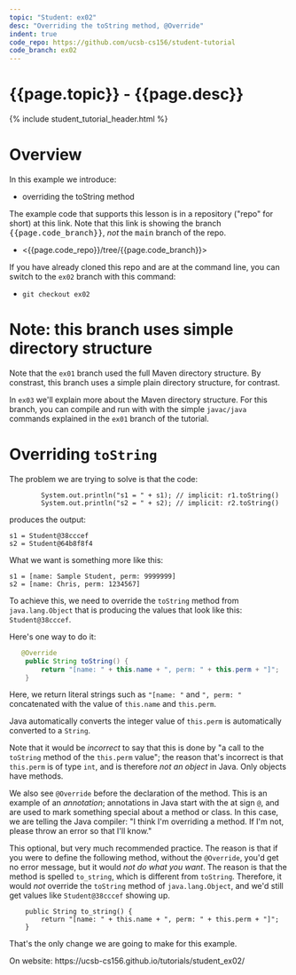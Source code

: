 ```yaml
---
topic: "Student: ex02"
desc: "Overriding the toString method, @Override"
indent: true
code_repo: https://github.com/ucsb-cs156/student-tutorial
code_branch: ex02
---
```


# {{page.topic}} - {{page.desc}}

{% include student_tutorial_header.html %}

# Overview

In this example we introduce:

* overriding the toString method

The example code that supports this lesson is in a repository ("repo" for short) at this link.  Note that this link is showing the branch <tt>{{page.code_branch}}</tt>, *not* the <tt>main</tt> branch of the repo.

* <{{page.code_repo}}/tree/{{page.code_branch}}>

If you have already cloned this repo and are at the command line, you can switch to the `ex02` branch with this command:

* `git checkout ex02`

# Note: this branch uses simple directory structure

Note that the `ex01` branch used the full Maven directory structure.  By constrast, this branch uses a simple plain directory structure, for contrast.

In `ex03` we'll explain more about the Maven directory structure.  For this branch, you can compile and run with with the simple `javac/java` commands explained in the `ex01` branch of the tutorial.

# Overriding `toString`

The problem we are trying to solve is that the code:

```
        System.out.println("s1 = " + s1); // implicit: r1.toString()
        System.out.println("s2 = " + s2); // implicit: r2.toString()
```

produces the output:

```
s1 = Student@38cccef
s2 = Student@64b8f8f4
```

What we want is something more like this:

```
s1 = [name: Sample Student, perm: 9999999]
s2 = [name: Chris, perm: 1234567]
```

To achieve this, we need to override the `toString` method from `java.lang.Object` that
is producing the values that look like this: `Student@38cccef`.

Here's one way to do it:

```java
   @Override
    public String toString() {
        return "[name: " + this.name + ", perm: " + this.perm + "]";
    }
```

Here, we return literal strings such as `"[name: "` and `", perm: "` concatenated with the value of `this.name` and `this.perm`.

Java automatically converts the integer value of `this.perm` is automatically converted to a `String`.

Note that it would
be *incorrect* to say that this is done by "a call to the `toString` method of the `this.perm` value"; the reason that's incorrect
is that `this.perm` is of type `int`, and is therefore *not an object* in Java.  Only objects have methods.

We also see `@Override` before the declaration of the method.  This is an example of an *annotation*; annotations in Java
start with the at sign `@`, and are used to mark something special about a method or class.   In this case, we are telling
the Java compiler: "I think I'm overriding a method.  If I'm not, please throw an error so that I'll know."

This optional, but very much recommended practice. The reason is that if you were to define the following
method, without the `@Override`, you'd get no error message, but it would *not do what you want*.  The reason
is that the method is spelled `to_string`, which is different from `toString`.   Therefore, it would *not*
override the `toString` method of `java.lang.Object`, and we'd still get values like `Student@38cccef` showing up.

```
    public String to_string() {
        return "[name: " + this.name + ", perm: " + this.perm + "]";
    }

```

That's the only change we are going to make for this example.

<div class="github-preview-only">On website: https://ucsb-cs156.github.io/tutorials/student_ex02/</div>
